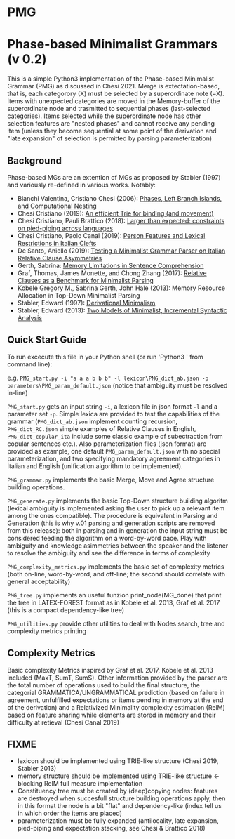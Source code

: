 # PMG
Phase-based Minimalist Grammars (v 0.2)
===================================================

This is a simple Python3 implementation of the Phase-based Minimalist Grammar (PMG) as discussed in Chesi 2021.
Merge is extectation-based, that is, each categorory (X) must be selected by a superordinate note (=X).
Items with unexpected categories are moved in the Memory-buffer of the superordinate node and trasmitted to sequential phases (last-selected categories).
Items selected while the superordinate node has other selection features are "nested phases" and cannot receive any pending item (unless they become sequential at some point of the derivation and "late expansion" of selection is permitted by parsing parameterization)

Background
----------

Phase-based MGs are an extention of MGs as proposed by Stabler (1997) and variously re-defined in various works. Notably:

- Bianchi Valentina, Cristiano Chesi (2006): [Phases, Left Branch Islands, and Computational Nesting](https://repository.upenn.edu/pwpl/vol12/iss1/3/)
- Chesi Cristiano (2019): [An efficient Trie for binding (and movement)](http://ceur-ws.org/Vol-2253/paper07.pdf)
- Chesi Cristiano, Pauli Brattico (2018): [Larger than expected: constraints on pied-piping across languages](https://lingbuzz.com/j/rgg/2018/2018.04/chesi+brattico_constraints-on-pied-piping-across-languages_RGG-2018-04.pdf)
- Chesi Cristiano, Paolo Canal (2019): [Person Features and Lexical Restrictions in Italian Clefts](https://www.frontiersin.org/articles/10.3389/fpsyg.2019.02105/full)
- De Santo, Aniello (2019): [Testing a Minimalist Grammar Parser on Italian Relative Clause Asymmetries](https://www.aclweb.org/anthology/W19-2911.pdf)
- Gerth, Sabrina: [Memory Limitations in Sentence Comprehension](https://publishup.uni-potsdam.de/opus4-ubp/frontdoor/index/index/docId/7155)
- Graf, Thomas, James Monette, and Chong Zhang (2017): [Relative Clauses as a Benchmark for Minimalist Parsing](https://thomasgraf.net/doc/papers/GrafEtAl17JLM.pdf)
- Kobele Gregory M., Sabrina Gerth, John Hale (2013): Memory Resource Allocation in Top-Down Minimalist Parsing
- Stabler, Edward (1997): [Derivational Minimalism](http://www.linguistics.ucla.edu/people/stabler/eps-lacl.pdf)
- Stabler, Edward (2013): [Two Models of Minimalist, Incremental Syntactic Analysis](http://www.linguistics.ucla.edu/people/stabler/Stabler12-2models.pdf)

Quick Start Guide
-----------------
To run excecute this file in your Python shell (or run 'Python3 <what follows>' from command line):

e.g. `PMG_start.py -i "a a a b b b" -l lexicon\PMG_dict_ab.json -p parameters\PMG_param_default.json` 
  (notice that ambiguity must be resolved in-line)
  

`PMG_start.py` gets an input string `-i`, a lexicon file in json format `-l` and a parameter set `-p`. Simple lexica are provided to test the capabilities of the grammar (`PMG_dict_ab.json` implement counting recursion, `PMG_dict_RC.json` simple examples of Relative Clauses in English, `PMG_dict_copular_ita` include some classic example of subectraction from copular sentences etc.).
Also parameterization files (json format) are provided as example, one default `PMG_param_default.json` with no special parameterization, and two specifying mandatory agreement categories in Italian and English (unification algorithm to be implemented).

`PMG_grammar.py` implements the basic Merge, Move and Agree structure building operations.

`PMG_generate.py` implements the basic Top-Down structure building algoritm (lexical ambiguity is implemented asking the user to pick up a relevant item among the ones compatible). The procedure is equivalent in Parsing and Generation (this is why v.01 parsing and generation scripts are removed from this release): both in parsing and in generation the input string must be considered feeding the algorithm on a word-by-word pace. Play with ambiguity and knowledge asimmetries between the speaker and the listener to resolve the ambiguity and see the difference in terms of complexity

`PMG_complexity_metrics.py` implements the basic set of complexity metrics (both on-line, word-by-word, and off-line; the second should correlate with general acceptability)

`PMG_tree.py` implements an useful funzion print_node(MG_done) that print the tree in LATEX-FOREST format as in Kobele et al. 2013, Graf et al. 2017 (this is a compact dependency-like tree)

`PMG_utilities.py` provide other utilities to deal with Nodes search, tree and complexity metrics printing

Complexity Metrics
------------------
Basic complexity Metrics inspired by Graf et al. 2017, Kobele et al. 2013 included (MaxT, SumT, SumS). Other information provided by the parser are the total number of operations used to build the final structure, the categorial GRAMMATICA/UNGRAMMATICAL prediction (based on failure in agreement, unfulfilled expectations or items pending in memory at the end of the derivation) and a Relativized Minimality complexity estimation (RelM) based on feature sharing while elements are stored in memory and their difficulty at retieval (Chesi Canal 2019)

FIXME
------------------
- lexicon should be implemented using TRIE-like structure (Chesi 2019, Stabler 2013)
- memory structure should be implemented using TRIE-like structure <- blocking RelM full measure implementation
- Constituency tree must be created by (deep)copying nodes: features are destroyed when succesfull structure building operations apply, then in this format the node is a bit "flat" and dependency-like (index tell us in which order the items are placed)
- parameterization must be fully expanded (antilocality, late expansion, pied-piping and expectation stacking, see Chesi & Brattico 2018)
